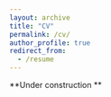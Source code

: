 ```yaml
---
layout: archive
title: "CV"
permalink: /cv/
author_profile: true
redirect_from:
  - /resume
---
```


**Under construction
**